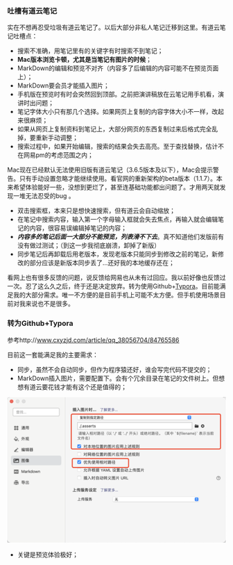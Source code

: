 ### 吐槽有道云笔记

实在不想再忍受垃圾有道云笔记了。以后大部分非私人笔记迁移到这里。有道云笔记吐槽点：

* 搜索不准确，用笔记里有的关键字有时搜索不到笔记；
* **Mac版本浏览卡顿，尤其是当笔记有图片的时候**；
* MarkDown的编辑和预览不对齐（内容多了后编辑的内容可能不在预览页面上）；
* MarkDown要会员才能插入图片；
* 手机版在预览时有时会突然回到顶部。之前把演讲稿放在云笔记用手机看，演讲时出问题；
* 笔记字体大小只有那几个选择。如果网页上复制的内容字体大小不一样，改起来很麻烦；
* 如果从网页上复制资料到笔记上，大部分网页的东西复制过来后格式完全乱掉，要重新手动调整；
* 搜索过程中，如果开始编辑，搜索的结果会失去高亮。至于查找替换，估计不在网易pm的考虑范围之内；



Mac现在已经默认无法使用旧版有道云笔记（3.6.5版本及以下），Mac会提示警告。只有手动设置忽略才能继续使用。看官网的重新架构的beta版本（1.1.7）。本来希望体验能好一些，没想到更烂了，甚至连基础功能都出问题了。才用两天就发现一堆无法忍受的bug 。

* 双击搜索框，本来只是想快速搜索，但有道云会自动缩放；
* 在笔记中搜索内容，输入第一个字母输入框就会失去焦点，再输入就会编辑笔记的内容，很容易误编辑掉笔记的内容；
* ***内容多的笔记后面一大部分不能预览，列表滑不下去***。真不知道他们发版前有没有做过测试；（到这一步我彻底崩溃，卸掉了新版）
* 同步笔记后再卸载后用老版本，发现老版本只能同步到修改之前的笔记，新修改的部分应该是新版本同步丢了...还好我的本地缓存还在；

看网上也有很多反馈的问题，说反馈给网易也从未有过回应。我以前好像也反馈过一次。忍了这么久之后，终于还是决定放弃。转为使用Github+[Typora](https://typora.io/)。目前能满足我的大部分需求。唯一不方便的是目前手机上可能不太方便。但手机使用场景目前对我来说也不是很多。



### 转为Github+Typora

参考http://www.cxyzjd.com/article/qq_38056704/84765586

目前这一套能满足我的主要需求：

* 同步，虽然不会自动同步，但作为程序猿还好，谁会写完代码不提交的；
* MarkDown插入图片，需要配置下。会有个冗余目录在笔记的文件树上。但想想有道云要花钱才能有这个还是值得的；

![image-20210721145950322](.asserts/image-20210721145950322.png)

* 关键是预览体验极好；



